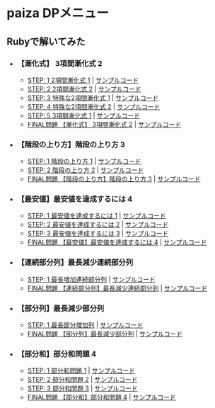 # paiza DPメニュー

## Rubyで解いてみた

- ### 【漸化式】 3項間漸化式 2
  - [STEP: 1 2項間漸化式 1](https://paiza.jp/works/mondai/dp_primer/dp_primer_recursive_formula_step0) | [サンプルコード](https://github.com/atsushi0919/paiza_dynamic_programming/blob/main/dp1-01.rb)
  - [STEP: 2 2項間漸化式 2](https://paiza.jp/works/mondai/dp_primer/dp_primer_recursive_formula_step1) | [サンプルコード](https://github.com/atsushi0919/paiza_dynamic_programming/blob/main/dp1-02.rb)
  - [STEP: 3 特殊な2項間漸化式 1](https://paiza.jp/works/mondai/dp_primer/dp_primer_recursive_formula_step2) | [サンプルコード](https://github.com/atsushi0919/paiza_dynamic_programming/blob/main/dp1-03.rb)
  - [STEP: 4 特殊な2項間漸化式 2](https://paiza.jp/works/mondai/dp_primer/dp_primer_recursive_formula_step3) | [サンプルコード](https://github.com/atsushi0919/paiza_dynamic_programming/blob/main/dp1-04.rb)
  - [STEP: 5 3項間漸化式 1](https://paiza.jp/works/mondai/dp_primer/dp_primer_recursive_formula_step4) | [サンプルコード](https://github.com/atsushi0919/paiza_dynamic_programming/blob/main/dp1-05.rb)
  - [FINAL問題 【漸化式】 3項間漸化式 2](https://paiza.jp/works/mondai/dp_primer/dp_primer_recursive_formula_boss) | [サンプルコード](https://github.com/atsushi0919/paiza_dynamic_programming/blob/main/dp1-final.rb)

- ### 【階段の上り方】階段の上り方 3
  - [STEP: 1 階段の上り方 1](https://paiza.jp/works/mondai/dp_primer/dp_primer_stairs_step0) | [サンプルコード](https://github.com/atsushi0919/paiza_dynamic_programming/blob/main/dp2-01.rb)
  - [STEP: 2 階段の上り方 2](https://paiza.jp/works/mondai/dp_primer/dp_primer_stairs_step1) | [サンプルコード](https://github.com/atsushi0919/paiza_dynamic_programming/blob/main/dp2-02.rb)
  - [FINAL問題 【階段の上り方】階段の上り方 3](https://paiza.jp/works/mondai/dp_primer/dp_primer_stairs_boss) | [サンプルコード](https://github.com/atsushi0919/paiza_dynamic_programming/blob/main/dp2-final.rb)

- ### 【最安値】最安値を達成するには 4
  - [STEP: 1 最安値を達成するには 1](https://paiza.jp/works/mondai/dp_primer/dp_primer_apples_step0) | [サンプルコード](https://github.com/atsushi0919/paiza_dynamic_programming/blob/main/dp3-01.rb)
  - [STEP: 2 最安値を達成するには 2](https://paiza.jp/works/mondai/dp_primer/dp_primer_apples_step1) | [サンプルコード](https://github.com/atsushi0919/paiza_dynamic_programming/blob/main/dp3-02.rb)
  - [STEP: 3 最安値を達成するには 3](https://paiza.jp/works/mondai/dp_primer/dp_primer_apples_step2) | [サンプルコード](https://github.com/atsushi0919/paiza_dynamic_programming/blob/main/dp3-03.rb)
  - [FINAL問題 【最安値】最安値を達成するには 4](https://paiza.jp/works/mondai/dp_primer/dp_primer_apples_boss) | [サンプルコード](https://github.com/atsushi0919/paiza_dynamic_programming/blob/main/dp3-final.rb)

- ### 【連続部分列】最長減少連続部分列
  - [STEP: 1 最長増加連続部分列](https://paiza.jp/works/mondai/dp_primer/dp_primer_lis_continuous_step0) | [サンプルコード](https://github.com/atsushi0919/paiza_dynamic_programming/blob/main/dp4-01.rb)
  - [FINAL問題 【連続部分列】最長減少連続部分列](https://paiza.jp/works/mondai/dp_primer/dp_primer_lis_continuous_boss) | [サンプルコード](https://github.com/atsushi0919/paiza_dynamic_programming/blob/main/dp4-final.rb)

- ### 【部分列】最長減少部分列
  - [STEP: 1 最長部分増加列](https://paiza.jp/works/mondai/dp_primer/dp_primer_lis_step0) | [サンプルコード](https://github.com/atsushi0919/paiza_dynamic_programming/blob/main/dp5-01.rb)
  - [FINAL問題 【部分列】最長減少部分列](https://paiza.jp/works/mondai/dp_primer/dp_primer_lis_boss) | [サンプルコード](https://github.com/atsushi0919/paiza_dynamic_programming/blob/main/dp5-final.rb)

- ### 【部分和】部分和問題 4
  - [STEP: 1 部分和問題 1](https://paiza.jp/works/mondai/dp_primer/dp_primer_partial_sums_step0) | [サンプルコード](https://github.com/atsushi0919/paiza_dynamic_programming/blob/main/dp6-01.rb)
  - [STEP: 2 部分和問題 2](https://paiza.jp/works/mondai/dp_primer/dp_primer_partial_sums_step1) | [サンプルコード](https://github.com/atsushi0919/paiza_dynamic_programming/blob/main/dp6-02.rb)
  - [STEP: 3 部分和問題 3](https://paiza.jp/works/mondai/dp_primer/dp_primer_partial_sums_step2) | [サンプルコード](https://github.com/atsushi0919/paiza_dynamic_programming/blob/main/dp6-03.rb)
  - [FINAL問題 【部分和】部分和問題 4](https://paiza.jp/works/mondai/dp_primer/dp_primer_partial_sums_boss) | [サンプルコード](https://github.com/atsushi0919/paiza_dynamic_programming/blob/main/dp6-final.rb)
  
